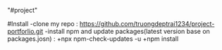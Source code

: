"#project"

#Install
-clone my repo : https://github.com/truongdeptrai1234/project-portforlio.git
-install npm and update packages(latest version base on packages.josn) :
+npx npm-check-updates -u
+npm install
